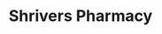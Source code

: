 ---
title: "Shrivers Pharmacy"
url: /zanesville/shrivers-pharmacy-brighton-boulevard/
shop: chemist
---